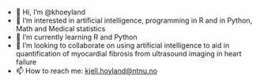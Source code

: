 - 👋 Hi, I’m @khoeyland
- 👀 I’m interested in artificial intelligence, programming in R and in Python, Math and Medical statistics
- 🌱 I’m currently learning R and Python
- 💞️ I’m looking to collaborate on using artificial intelligence to aid in quantification of myocardial fibrosis from ultrasound imaging in heart failure
- 📫 How to reach me: kjell.hoyland@ntnu.no

<!---
khoeyland/khoeyland is a ✨ special ✨ repository because its `README.md` (this file) appears on your GitHub profile.
You can click the Preview link to take a look at your changes.
--->

